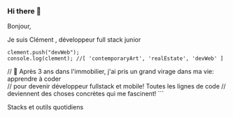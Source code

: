 ### Hi there 👋

         
Bonjour, 

Je suis Clément , développeur full stack junior
         
``` const clement = ["contemporaryArt", "realEstate"];
clement.push("devWeb");
console.log(clement); //[ 'contemporaryArt', 'realEstate', 'devWeb' ]
```

// 🚀 Après 3 ans dans l'immobilier, j'ai pris un grand virage dans ma vie: apprendre à coder    
// pour devenir développeur fullstack et mobile! Toutes les lignes de code
// deviennent des choses concrètes qui me fascinent! ```

Stacks et outils quotidiens

<!--
**ctrotignon/ctrotignon** is a ✨ _special_ ✨ repository because its `README.md` (this file) appears on your GitHub profile.

Here are some ideas to get you started:

- 🔭 I’m currently working on ...
- 🌱 I’m currently learning ...
- 👯 I’m looking to collaborate on ...
- 🤔 I’m looking for help with ...
- 💬 Ask me about ...
- 📫 How to reach me: ...
- 😄 Pronouns: ...
- ⚡ Fun fact: ...
-->
